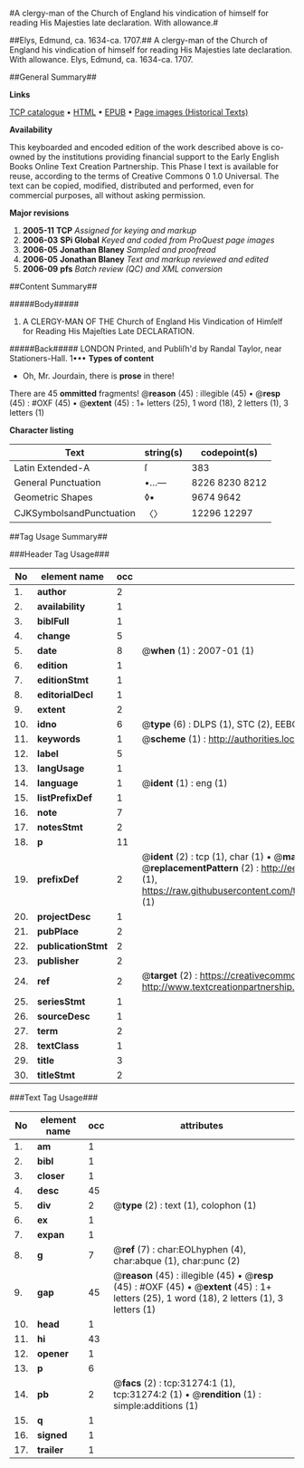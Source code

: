 #A clergy-man of the Church of England his vindication of himself for reading His Majesties late declaration. With allowance.#

##Elys, Edmund, ca. 1634-ca. 1707.##
A clergy-man of the Church of England his vindication of himself for reading His Majesties late declaration. With allowance.
Elys, Edmund, ca. 1634-ca. 1707.

##General Summary##

**Links**

[TCP catalogue](http://www.ota.ox.ac.uk/tcp/)  • 
[HTML](http://tei.it.ox.ac.uk/tcp/Texts-HTML/free/A39/A39341.html)  • 
[EPUB](http://tei.it.ox.ac.uk/tcp/Texts-EPUB/free/A39/A39341.epub) • 
[Page images (Historical Texts)](https://data.historicaltexts.jisc.ac.uk/view?pubId=eebo-99826865e&pageId=eebo-99826865e-31274-1)

**Availability**

This keyboarded and encoded edition of the
	       work described above is co-owned by the institutions
	       providing financial support to the Early English Books
	       Online Text Creation Partnership. This Phase I text is
	       available for reuse, according to the terms of Creative
	       Commons 0 1.0 Universal. The text can be copied,
	       modified, distributed and performed, even for
	       commercial purposes, all without asking permission.

**Major revisions**

1. __2005-11__ __TCP__ *Assigned for keying and markup*
1. __2006-03__ __SPi Global__ *Keyed and coded from ProQuest page images*
1. __2006-05__ __Jonathan Blaney__ *Sampled and proofread*
1. __2006-05__ __Jonathan Blaney__ *Text and markup reviewed and edited*
1. __2006-09__ __pfs__ *Batch review (QC) and XML conversion*

##Content Summary##

#####Body#####

1. A CLERGY-MAN OF THE Church of England His Vindication of Himſelf for Reading His Majeſties Late DECLARATION.

#####Back#####
LONDON Printed, and Publiſh'd by Randal Taylor, near Stationers-Hall. 1•••
**Types of content**

  * Oh, Mr. Jourdain, there is **prose** in there!

There are 45 **ommitted** fragments! 
 @__reason__ (45) : illegible (45)  •  @__resp__ (45) : #OXF (45)  •  @__extent__ (45) : 1+ letters (25), 1 word (18), 2 letters (1), 3 letters (1)

**Character listing**


|Text|string(s)|codepoint(s)|
|---|---|---|
|Latin Extended-A|ſ|383|
|General Punctuation|•…—|8226 8230 8212|
|Geometric Shapes|◊▪|9674 9642|
|CJKSymbolsandPunctuation|〈〉|12296 12297|

##Tag Usage Summary##

###Header Tag Usage###

|No|element name|occ|attributes|
|---|---|---|---|
|1.|__author__|2||
|2.|__availability__|1||
|3.|__biblFull__|1||
|4.|__change__|5||
|5.|__date__|8| @__when__ (1) : 2007-01 (1)|
|6.|__edition__|1||
|7.|__editionStmt__|1||
|8.|__editorialDecl__|1||
|9.|__extent__|2||
|10.|__idno__|6| @__type__ (6) : DLPS (1), STC (2), EEBO-CITATION (1), PROQUEST (1), VID (1)|
|11.|__keywords__|1| @__scheme__ (1) : http://authorities.loc.gov/ (1)|
|12.|__label__|5||
|13.|__langUsage__|1||
|14.|__language__|1| @__ident__ (1) : eng (1)|
|15.|__listPrefixDef__|1||
|16.|__note__|7||
|17.|__notesStmt__|2||
|18.|__p__|11||
|19.|__prefixDef__|2| @__ident__ (2) : tcp (1), char (1)  •  @__matchPattern__ (2) : ([0-9\-]+):([0-9IVX]+) (1), (.+) (1)  •  @__replacementPattern__ (2) : http://eebo.chadwyck.com/downloadtiff?vid=$1&page=$2 (1), https://raw.githubusercontent.com/textcreationpartnership/Texts/master/tcpchars.xml#$1 (1)|
|20.|__projectDesc__|1||
|21.|__pubPlace__|2||
|22.|__publicationStmt__|2||
|23.|__publisher__|2||
|24.|__ref__|2| @__target__ (2) : https://creativecommons.org/publicdomain/zero/1.0/ (1), http://www.textcreationpartnership.org/docs/. (1)|
|25.|__seriesStmt__|1||
|26.|__sourceDesc__|1||
|27.|__term__|2||
|28.|__textClass__|1||
|29.|__title__|3||
|30.|__titleStmt__|2||


###Text Tag Usage###

|No|element name|occ|attributes|
|---|---|---|---|
|1.|__am__|1||
|2.|__bibl__|1||
|3.|__closer__|1||
|4.|__desc__|45||
|5.|__div__|2| @__type__ (2) : text (1), colophon (1)|
|6.|__ex__|1||
|7.|__expan__|1||
|8.|__g__|7| @__ref__ (7) : char:EOLhyphen (4), char:abque (1), char:punc (2)|
|9.|__gap__|45| @__reason__ (45) : illegible (45)  •  @__resp__ (45) : #OXF (45)  •  @__extent__ (45) : 1+ letters (25), 1 word (18), 2 letters (1), 3 letters (1)|
|10.|__head__|1||
|11.|__hi__|43||
|12.|__opener__|1||
|13.|__p__|6||
|14.|__pb__|2| @__facs__ (2) : tcp:31274:1 (1), tcp:31274:2 (1)  •  @__rendition__ (1) : simple:additions (1)|
|15.|__q__|1||
|16.|__signed__|1||
|17.|__trailer__|1||
